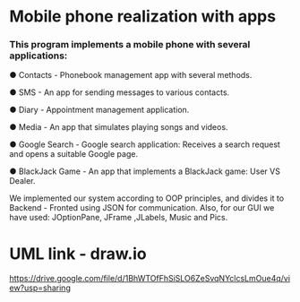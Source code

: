 # Mobile phone realization with apps

### This program implements a mobile phone with several applications:

● Contacts - Phonebook management app with several methods.

● SMS - An app for sending messages to various contacts.

● Diary - Appointment management application.

● Media - An app that simulates playing songs and videos.

● Google Search - Google search application: Receives a search request and opens a suitable Google page.

● BlackJack Game - An app that implements a BlackJack game: User VS Dealer.

We implemented our system according to OOP principles, and divides it to Backend - Fronted using JSON for communication.
Also, for our GUI we have used: JOptionPane, JFrame ,JLabels, Music and Pics.  

# UML link - draw.io

https://drive.google.com/file/d/1BhWTOfFhSiSLO6ZeSvqNYclcsLmOue4q/view?usp=sharing
